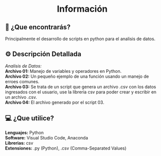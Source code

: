 <h1 align="center">Información</h1>
<h2>🤔 ¿Que encontrarás?</h2>
Principalmente el desarrollo de scripts en python para el analisis de datos.

<h2>⚙️ Descripción Detallada</h2>

*Analisis de Datos:*   
**Archivo 01:** Manejo de variables y operadores en Python.   
**Archivo 02:** Un pequeño ejemplo de una función usando un manejo de erroes comunes.   
**Archivo 03:** Se trata de un script que genera un archivo .csv con los datos ingresados con el usuario, use la libreria csv para poder crear y escribir en un archivo .csv.   
**Archivo 04:** El archivo generado por el script 03.   

<h2>💻 ¿Que utilice?</h2>

**Lenguajes:** Python  
**Software:** Visual Studio Code, Anaconda  
**Librerias:** csv   
**Extensiones:** .py (Python), .csv (Comma-Separated Values)